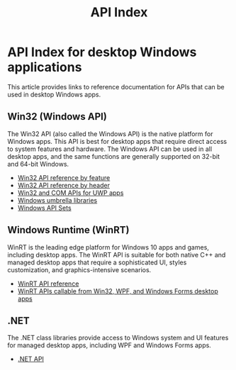 ﻿---
description: The Windows application programming interface (API) lets you develop desktop and server applications that run successfully on all versions of Windows while taking advantage of the features and capabilities unique to each version.
ms.assetid: 00b345ad-4c53-4fa5-8b7a-d3b3377cb30a
title: API Index
ms.topic: article
ms.date: 04/19/2019
ms.custom: 19H1
---

# API Index for desktop Windows applications

This article provides links to reference documentation for APIs that can be used in desktop Windows apps.

## Win32 (Windows API)

The Win32 API (also called the Windows API) is the native platform for Windows apps. This API is best for desktop apps that require direct access to system features and hardware. The Windows API can be used in all desktop apps, and the same functions are generally supported on 32-bit and 64-bit Windows.

* [Win32 API reference by feature](windows-api-list.md)
* [Win32 API reference by header](/windows/win32/api/)
* [Win32 and COM APIs for UWP apps](/uwp/win32-and-com/win32-and-com-for-uwp-apps)
* [Windows umbrella libraries](windows-umbrella-libraries.md)
* [Windows API Sets](windows-apisets.md)

## Windows Runtime (WinRT)

WinRT is the leading edge platform for Windows 10 apps and games, including desktop apps. The WinRT API is suitable for both native C++ and managed desktop apps that require a sophisticated UI, styles customization, and graphics-intensive scenarios.

* [WinRT API reference](/uwp/api/)
* [WinRT APIs callable from Win32, WPF, and Windows Forms desktop apps](uwp-apis-callable-from-a-classic-desktop-app.md)

## .NET

The .NET class libraries provide access to Windows system and UI features for managed desktop apps, including WPF and Windows Forms apps.

* [.NET API](/dotnet/api/index)